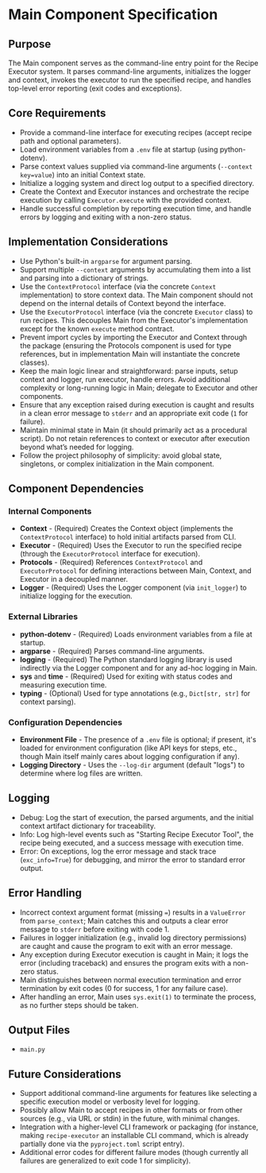 # Main Component Specification

## Purpose

The Main component serves as the command-line entry point for the Recipe Executor system. It parses command-line arguments, initializes the logger and context, invokes the executor to run the specified recipe, and handles top-level error reporting (exit codes and exceptions).

## Core Requirements

- Provide a command-line interface for executing recipes (accept recipe path and optional parameters).
- Load environment variables from a `.env` file at startup (using python-dotenv).
- Parse context values supplied via command-line arguments (`--context key=value`) into an initial Context state.
- Initialize a logging system and direct log output to a specified directory.
- Create the Context and Executor instances and orchestrate the recipe execution by calling `Executor.execute` with the provided context.
- Handle successful completion by reporting execution time, and handle errors by logging and exiting with a non-zero status.

## Implementation Considerations

- Use Python's built-in `argparse` for argument parsing.
- Support multiple `--context` arguments by accumulating them into a list and parsing into a dictionary of strings.
- Use the `ContextProtocol` interface (via the concrete `Context` implementation) to store context data. The Main component should not depend on the internal details of Context beyond the interface.
- Use the `ExecutorProtocol` interface (via the concrete `Executor` class) to run recipes. This decouples Main from the Executor's implementation except for the known `execute` method contract.
- Prevent import cycles by importing the Executor and Context through the package (ensuring the Protocols component is used for type references, but in implementation Main will instantiate the concrete classes).
- Keep the main logic linear and straightforward: parse inputs, setup context and logger, run executor, handle errors. Avoid additional complexity or long-running logic in Main; delegate to Executor and other components.
- Ensure that any exception raised during execution is caught and results in a clean error message to `stderr` and an appropriate exit code (`1` for failure).
- Maintain minimal state in Main (it should primarily act as a procedural script). Do not retain references to context or executor after execution beyond what’s needed for logging.
- Follow the project philosophy of simplicity: avoid global state, singletons, or complex initialization in the Main component.

## Component Dependencies

### Internal Components

- **Context** - (Required) Creates the Context object (implements the `ContextProtocol` interface) to hold initial artifacts parsed from CLI.
- **Executor** - (Required) Uses the Executor to run the specified recipe (through the `ExecutorProtocol` interface for execution).
- **Protocols** - (Required) References `ContextProtocol` and `ExecutorProtocol` for defining interactions between Main, Context, and Executor in a decoupled manner.
- **Logger** - (Required) Uses the Logger component (via `init_logger`) to initialize logging for the execution.

### External Libraries

- **python-dotenv** - (Required) Loads environment variables from a file at startup.
- **argparse** - (Required) Parses command-line arguments.
- **logging** - (Required) The Python standard logging library is used indirectly via the Logger component and for any ad-hoc logging in Main.
- **sys** and **time** - (Required) Used for exiting with status codes and measuring execution time.
- **typing** - (Optional) Used for type annotations (e.g., `Dict[str, str]` for context parsing).

### Configuration Dependencies

- **Environment File** - The presence of a `.env` file is optional; if present, it's loaded for environment configuration (like API keys for steps, etc., though Main itself mainly cares about logging configuration if any).
- **Logging Directory** - Uses the `--log-dir` argument (default "logs") to determine where log files are written.

## Logging

- Debug: Log the start of execution, the parsed arguments, and the initial context artifact dictionary for traceability.
- Info: Log high-level events such as "Starting Recipe Executor Tool", the recipe being executed, and a success message with execution time.
- Error: On exceptions, log the error message and stack trace (`exc_info=True`) for debugging, and mirror the error to standard error output.

## Error Handling

- Incorrect context argument format (missing `=`) results in a `ValueError` from `parse_context`; Main catches this and outputs a clear error message to `stderr` before exiting with code 1.
- Failures in logger initialization (e.g., invalid log directory permissions) are caught and cause the program to exit with an error message.
- Any exception during Executor execution is caught in Main; it logs the error (including traceback) and ensures the program exits with a non-zero status.
- Main distinguishes between normal execution termination and error termination by exit codes (0 for success, 1 for any failure case).
- After handling an error, Main uses `sys.exit(1)` to terminate the process, as no further steps should be taken.

## Output Files

- `main.py`

## Future Considerations

- Support additional command-line arguments for features like selecting a specific execution model or verbosity level for logging.
- Possibly allow Main to accept recipes in other formats or from other sources (e.g., via URL or stdin) in the future, with minimal changes.
- Integration with a higher-level CLI framework or packaging (for instance, making `recipe-executor` an installable CLI command, which is already partially done via the `pyproject.toml` script entry).
- Additional error codes for different failure modes (though currently all failures are generalized to exit code 1 for simplicity).
